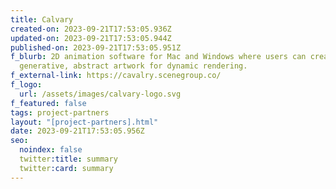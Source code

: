 ```yaml
---
title: Calvary
created-on: 2023-09-21T17:53:05.936Z
updated-on: 2023-09-21T17:53:05.944Z
published-on: 2023-09-21T17:53:05.951Z
f_blurb: 2D animation software for Mac and Windows where users can create
  generative, abstract artwork for dynamic rendering.
f_external-link: https://cavalry.scenegroup.co/
f_logo:
  url: /assets/images/calvary-logo.svg
f_featured: false
tags: project-partners
layout: "[project-partners].html"
date: 2023-09-21T17:53:05.956Z
seo:
  noindex: false
  twitter:title: summary
  twitter:card: summary
---
```

